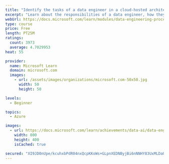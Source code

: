 ```yaml
---
title: "Identify the tasks of a data engineer in a cloud-hosted architecture"
excerpt: "Learn about the responsibilities of a data engineer, how they relate to the jobs of other data and AI roles, and explore common data engineering practices."
webUrl: https://docs.microsoft.com/learn/modules/data-engineering-processes/
type: course
price: Free
length: PT25M
ratings:
  count: 3973
  average: 4.7029953
heat: 55

provider:
  name: Microsoft Learn
  domain: microsoft.com
  images:
    - url: /assets/images/organizations/microsoft.com-50x50.jpg
      width: 50
      height: 50

levels:
  - Beginner

topics:
  - Azure

images:
  - url: https://docs.microsoft.com/learn/achievements/data-ai/data-engineering-processes-badge-social.png
    width: 800
    height: 400
    isCached: true

secured: "XI9JD0nUpe/kcuhxbPdR04nxQcpKKoWs+GLpnXEDNByjBi6nNNHY83UxMLDaU8WFYsB6WgSBcL14NE8tUWt7adDeiJ7ovau/Bu3JlxPv0+rhNZUkz9nvKfsGLWSXNgUJsbJgvNb7eqzGJMwgG+Wz3danRslY1UjtW5lpne3LHIgn+kwuFR8cu6zFsKL2iylqzaZOk2KvtoVZPly8C8F6D2QAO27Wm8AtMhuV2KZdCueDAJQwOnFIyYrB7fQKQ76qWY+Y5he4uxXgkZznPAj+wgKW3YlvsKnFImGPdYAvhTnMAGRUESmSvQyHu59nl+uPmzW1RM2oYq7bgzlvndQYbPAzrzQcJyCvq0Cx9ym0bxrVLDdt9UGcOA1YWNfzkycDYbgAoCfpn0T/eRpKvW2u8nDpSQliGtKz31L4tKFq6co=;rakEvdlZFQV4ALTJxsjGIQ=="
---
```


